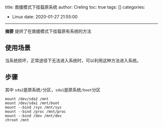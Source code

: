 title: 救援模式下挂载原系统
author: Creling
toc: true
tags: []
categories:
  - Linux
date: 2020-01-27 21:55:00
---
**摘要** 提供了在救援模式下挂载原有系统的方法
<!--more-->

## 使用场景
当系统损坏，正常途径下无法进入系统时，可以利用这种方法进入系统。

## 步骤
其中 `sda2`是原系统`/`分区，`sda1`是原系统`/boot`分区
```shell
mount /dev/sda2 /mnt
mount /dev/sda1 /mnt/boot
mount --bind /sys /mnt/sys
mount --bind /proc /mnt/proc
mount --bind /dev /mnt/dev
chroot /mnt
```